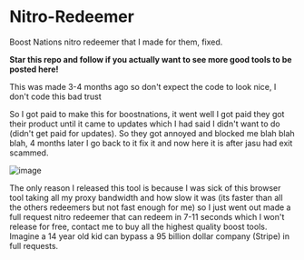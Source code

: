 # Nitro-Redeemer
Boost Nations nitro redeemer that I made for them, fixed.

**Star this repo and follow if you actually want to see more good tools to be posted here!**

This was made 3-4 months ago so don't expect the code to look nice, I don't code this bad trust

So I got paid to make this for boostnations, it went well I got paid they got their product until it came to updates which I had said I didn't want to do (didn't get paid for updates). So they got annoyed and blocked me blah blah blah, 4 months later I go back to it fix it and now here it is after jasu had exit scammed.

![image](https://user-images.githubusercontent.com/96021763/179582370-40ded5b2-03a7-4a8c-8b93-09c8aecf8041.png)

The only reason I released this tool is because I was sick of this browser tool taking all my proxy bandwidth and how slow it was (its faster than all the others redeemers but not fast enough for me) so I just went out made a full request nitro redeemer that can redeem in 7-11 seconds which I won't release for free, contact me to buy all the highest quality boost tools. Imagine a 14 year old kid can bypass a 95 billion dollar company (Stripe) in full requests.
